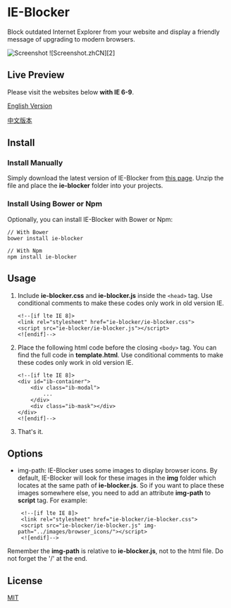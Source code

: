 # IE-Blocker
Block outdated Internet Explorer from your website and display a friendly message of upgrading to modern browsers.

![Screenshot][1]
![Screenshot.zhCN][2]

## Live Preview

Please visit the websites below **with IE 6-9**. 

[English Version][3]

[中文版本][4]

## Install

### Install Manually
Simply download the latest version of IE-Blocker from [this page][5]. Unzip the file and place the **ie-blocker** folder into your projects.

### Install Using Bower or Npm
Optionally, you can install IE-Blocker with Bower or Npm:

    // With Bower
    bower install ie-blocker
    
    // With Npm
    npm install ie-blocker

## Usage

 1. Include **ie-blocker.css** and **ie-blocker.js** inside the `<head>` tag. Use conditional comments to make these codes only work in old version IE.

        <!--[if lte IE 8]>
        <link rel="stylesheet" href="ie-blocker/ie-blocker.css">
        <script src="ie-blocker/ie-blocker.js"></script>
        <![endif]-->

 2. Place the following html code before the closing `<body>` tag. You can find the full code in **template.html**. Use conditional comments to make these codes only work in old version IE.

        <!--[if lte IE 8]>
        <div id="ib-container">
            <div class="ib-modal">
                ...
            </div>
            <div class="ib-mask"></div>
        </div>
        <![endif]-->
    
 3. That's it.

## Options

 - img-path:
IE-Blocker uses some images to display browser icons. By default, IE-Blocker will look for these images in the **img** folder which locates at the same path of **ie-blocker.js**.
So if you want to place these images somewhere else, you need to add an attribute **img-path** to **script** tag. For example:

        <!--[if lte IE 8]>
        <link rel="stylesheet" href="ie-blocker/ie-blocker.css">
        <script src="ie-blocker/ie-blocker.js" img-path="../images/browser_icons/"></script>
        <![endif]-->
Remember the **img-path** is relative to **ie-blocker.js**, not to the html file.
Do not forget the '/' at the end.

## License
[MIT][6]


  [1]: https://raw.githubusercontent.com/panteng/ie-blocker/master/screenshot.png
  [1]: https://raw.githubusercontent.com/panteng/ie-blocker/master/screenshot.zhCN.png
  [3]: http://panteng.me/demos/ie-blocker/demo.html
  [4]: http://panteng.me/demos/ie-blocker/demo.zhCN.html
  [5]: https://github.com/panteng/ie-blocker/releases
  [6]: http://opensource.org/licenses/mit-license.html
